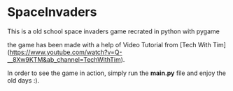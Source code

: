 # SpaceInvaders
This is a old school space invaders game recrated in python with pygame

the game has been made with a help of Video Tutorial from [Tech With Tim] (https://www.youtube.com/watch?v=Q-__8Xw9KTM&ab_channel=TechWithTim).

In order to see the game in action, simply run the **main.py** file and enjoy the old days :).
